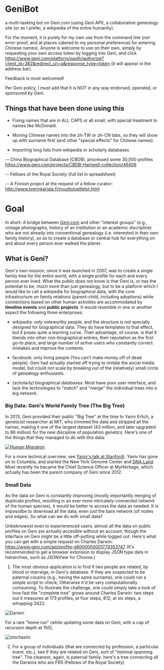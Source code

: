# GeniBot
a multi-tasking bot on Geni.com (using Geni API), a collaborative geneology site (or as I prefer, a wikipedia of the entire humanity).

For the moment, it is purely for my own use from the command line (not error-proof, and at places catered to my personal preferences for entering Chinese names). Anyone is welcome to use on their own, simply by requesting your own access token by logging into Geni, and click https://www.geni.com/platform/oauth/authorize?client_id=382&redirect_uri=a&response_type=token (it will appear in the address bar).

Feedback is most welcomed!

Per Geni policy, I must add that it is NOT in any way endorsed, operated, or sponsored by Geni.

## Things that have been done using this

- Fixing names that are in ALL CAPS or all small, with special treatment to names like McDonald.

- Moving Chinese names into the zh-TW or zh-CN tabs, so they will show up with surname first (and other "special effects" for Chinese names).

- Importing long lists from wikipedia or scholarly databases

-- China Biographical Database (CBDB), processed some 30,000 profiles https://www.geni.com/projects/CBDB-Hartwell-collection/46406

-- Fellows of the Royal Society (full list in spreadsheet)

-- A Finnish project at the request of a fellow curator: http://www.tverinkarjala.fi/muuttoluettelot.html

# Goal

In short: A bridge between [Geni.com](https://www.geni.com) and other "interest groups" (e.g., vintage photographs, history of an institution or an academic discripline) who are not already into conventional genealogy (i.e. interested in their own family history), so as to create a database or central hub for everything on and about every person ever walked the planet.

## What is Geni?

Geni's own mission, since it was launched in 2007, was to create a single family tree for the entire world, with a single profile for each and every person ever lived. What the public does not know is that Geni is, or has the potential to be, much more than just genealogy, but to be a platform which I would like to call a wikipedia for biographical data, with the core infrastructure on family relations (parent-child, including adoptions) while connections based on other human activities are accommodated by **timeline events** and **public projects**. It would resemble in one or another aspect the following three enterprises:

- wikipedia: only noteworthy people, and the structure is not specially designed for biographical data. They do have templates to that effect, but it poses quite a learning curve. Their advantage, of course, is that it blends into other non-biographical entries, their reputation as the first go-to place, and large number of active users who constantly correct mistakes and improve the contents.

- facebook: only living people (You can't make money off of dead people). Geni had actually started off trying to imitate the social media model, but could not scale by breaking out of the (relatively) small circle of genealogy enthusiasts.

- (scholarly) biographical databases: Most have poor user interface, and lack the technologies to "match" and "merge" the individual trees into a big network.


### Big Data: Geni's World Family Tree (The Big Tree)

In 2013, Geni provided their public "Big Tree" at the time to Yaniv Erlich, a geneticist researcher at MIT, who trimmed the data and stripped all the names, making it one of the largest dataset (43 million, and later upgraded to 86 million) for the new discipline of population genetics. Here's one of the things that they managed to do with this data: 

[![Human Migration](https://img.youtube.com/vi/fNY_oZaH3Yo/0.jpg)](https://www.youtube.com/watch?v=fNY_oZaH3Yo)

For a more technical overview, see [Yaniv's talk at Stanford](https://www.youtube.com/watch?v=einceXlGYCg)). Yaniv has gone on to Columbia, and started the New York Genome Center and [DNA.Land](https://dna.land). Most recently he became the Chief Science Officer at MyHeritage, which actually has been the parent company of Geni since 2012.

### Small Data

As the data on Geni is constantly improving (mostly importantly merging of duplicate profiles, resulting in an ever more intricately-connected network of the human species), it would be better to access the data as needed. It is impossilbe to download all the data, even just the bare network (of nodes and edges). So what can we do with small data?

Unbeknownst even to experierenced users, almost all the data on public profiles on Geni are actually accesible without an account, though the interface on Geni might be a little off-putting while logged out. Here's what you can get with a simple request on Charles Darwin: https://www.geni.com/api/profile-g6000000001779353747
(It's recommended to get a browser extension to display JSON type data in hierarchies, such as JSONView for Chrome.)


1. The most obvious application is to find if two people are related, by blood or marraige, in Geni's database. If they are suspected to be paternal cousins (e.g., having the same surname), one could run a simple script to check; Otherwise it'd be very computationally comsuming. To illustrate the challenge, one could simply take a look of how fast the "complete tree" grows around Charles Darwin: two steps out it measures at 173 profiles; at four steps, 812; at six steps, a whopping 3422. 

![Darwin](Darwin.jpg)

For a rare "home run" (while updating some data on Geni, with a cap of recursion depth at 150),

![stochastic](stochastic.jpg)

2. For a group of individuals (that are connected by profession, a particular event, etc.), see if they are related on Geni, sort of "minimal spanning tree". The cleanest, again, is paternal family: here's a tree connecting all the Darwins who are FRS (Fellows of the Royal Society)
